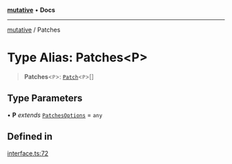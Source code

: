 [**mutative**](../README.md) • **Docs**

***

[mutative](../README.md) / Patches

# Type Alias: Patches\<P\>

> **Patches**\<`P`\>: [`Patch`](Patch.md)\<`P`\>[]

## Type Parameters

• **P** *extends* [`PatchesOptions`](PatchesOptions.md) = `any`

## Defined in

[interface.ts:72](https://github.com/unadlib/mutative/blob/7129237bc42b8475743ffff427a1f8f85e8e1e51/src/interface.ts#L72)
